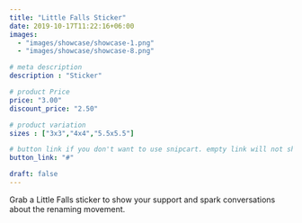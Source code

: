 ```yaml
---
title: "Little Falls Sticker"
date: 2019-10-17T11:22:16+06:00
images: 
  - "images/showcase/showcase-1.png"
  - "images/showcase/showcase-8.png"

# meta description
description : "Sticker"

# product Price
price: "3.00"
discount_price: "2.50"

# product variation
sizes : ["3x3","4x4","5.5x5.5"]

# button link if you don't want to use snipcart. empty link will not show button
button_link: "#"

draft: false
---
```


Grab a Little Falls sticker to show your support and spark conversations about the renaming movement.